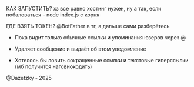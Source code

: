 КАК ЗАПУСТИТЬ?
хз все равно хостинг нужен, ну а так, если побаловаться - node index.js с корня

ГДЕ ВЗЯТЬ ТОКЕН?
@BotFather в тг, а дальше сами разберётесь

- Пока видит только обычные ссылки и упоминания юзеров через @
- Удаляет сообщение и выдаёт об этом уведомление

- Хотелось бы ловить сокращенные ссылки и текстовые гиперссылки (мб получится наговнокодить)

@Dazetzky - 2025
